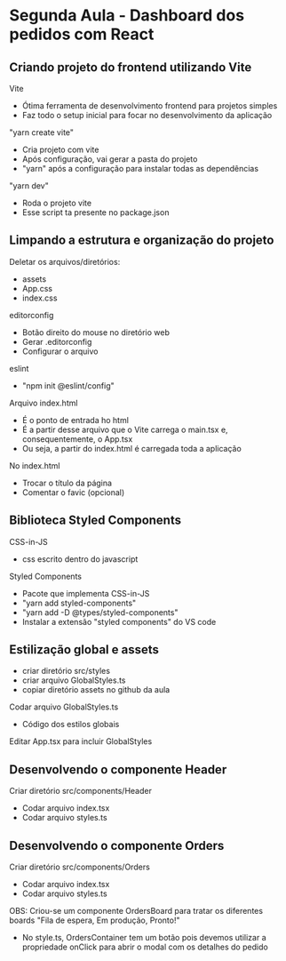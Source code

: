 # Segunda Aula - Dashboard dos pedidos com React

## Criando projeto do frontend utilizando Vite

Vite
- Ótima ferramenta de desenvolvimento frontend para projetos simples
- Faz todo o setup inicial para focar no desenvolvimento da aplicação

"yarn create vite"
- Cria projeto com vite
- Após configuração, vai gerar a pasta do projeto
- "yarn" após a configuração para instalar todas as dependências

"yarn dev"
- Roda o projeto vite
- Esse script ta presente no package.json

## Limpando a estrutura e organização do projeto

Deletar os arquivos/diretórios:
- assets
- App.css
- index.css

editorconfig
- Botão direito do mouse no diretório web
- Gerar .editorconfig
- Configurar o arquivo

eslint
- "npm init @eslint/config"

Arquivo index.html
- É o ponto de entrada ho html
- É a partir desse arquivo que o Vite carrega o main.tsx e, consequentemente, o App.tsx
- Ou seja, a partir do index.html é carregada toda a aplicação

No index.html
- Trocar o título da página
- Comentar o favic (opcional)

## Biblioteca Styled Components

CSS-in-JS
- css escrito dentro do javascript

Styled Components
- Pacote que implementa CSS-in-JS
- "yarn add styled-components"
- "yarn add -D @types/styled-components"
- Instalar a extensão "styled components" do VS code

## Estilização global e assets

- criar diretório src/styles
- criar arquivo GlobalStyles.ts
- copiar diretório assets no github da aula

Codar arquivo GlobalStyles.ts
- Código dos estilos globais

Editar App.tsx para incluir GlobalStyles

## Desenvolvendo o componente Header

Criar diretório src/components/Header
- Codar arquivo index.tsx
- Codar arquivo styles.ts

## Desenvolvendo o componente Orders

Criar diretório src/components/Orders
- Codar arquivo index.tsx
- Codar arquivo styles.ts

OBS: Criou-se um componente OrdersBoard para tratar os diferentes boards "Fila de espera, Em produção, Pronto!"
- No style.ts, OrdersContainer tem um botão pois devemos utilizar a propriedade onClick para abrir o modal com os detalhes do pedido